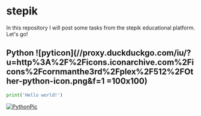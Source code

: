 # stepik
In this repository I will post some tasks from the stepik educational platform. Let's go!
## Python ![pyticon](//proxy.duckduckgo.com/iu/?u=http%3A%2F%2Ficons.iconarchive.com%2Ficons%2Fcornmanthe3rd%2Fplex%2F512%2FOther-python-icon.png&f=1 =100x100)
```python
print('Hello world!')
```
[![PythonPic](https://proxy.duckduckgo.com/iu/?u=http%3A%2F%2Fwww.j-coders.com%2Fwp-content%2Fuploads%2F2017%2F08%2Fpython_icon.png&f=1/150x100)](https://www.python.org)

